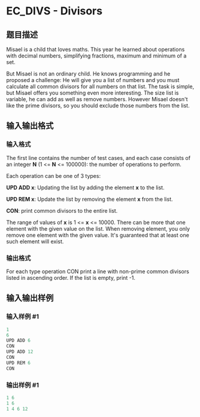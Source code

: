 # EC_DIVS - Divisors

## 题目描述

Misael is a child that loves maths. This year he learned about operations with decimal numbers, simplifying fractions, maximum and minimum of a set.

But Misael is not an ordinary child. He knows programming and he proposed a challenge: He will give you a list of numbers and you must calculate all common divisors for all numbers on that list. The task is simple, but Misael offers you something even more interesting. The size list is variable, he can add as well as remove numbers. However Misael doesn't like the prime divisors, so you should exclude those numbers from the list.

## 输入输出格式

### 输入格式

The first line contains the number of test cases, and each case consists of an integer **N** (1 <= **N** <= 100000): the number of operations to perform.

Each operation can be one of 3 types:

**UPD ADD x**: Updating the list by adding the element **x** to the list.

**UPD REM x**: Update the list by removing the element **x** from the list.

**CON**: print common divisors to the entire list.

The range of values ​​of **x** is 1 <= **x** <= 10000. There can be more that one element with the given value on the list. When removing element, you only remove one element with the given value. It's guaranteed that at least one such element will exist.

### 输出格式

For each type operation CON print a line with non-prime common divisors listed in ascending order. If the list is empty, print -1.

## 输入输出样例

### 输入样例 #1

```cpp
1
6
UPD ADD 6
CON
UPD ADD 12
CON
UPD REM 6
CON
```


### 输出样例 #1

```cpp
1 6
1 6
1 4 6 12
```


